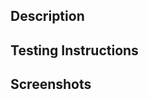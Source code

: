 ## Description

<!-- Provide a brief description of the changes in this pull request -->

## Testing Instructions

<!-- Describe how to test the changes in this pull request -->

## Screenshots

<!-- If applicable, include screenshots or animated GIFs demonstrating the changes -->
